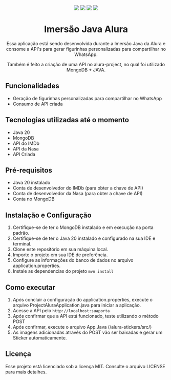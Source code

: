 <p align="center">
  <img src="https://img.shields.io/badge/Java-11-orange.svg" />
  <img src="https://img.shields.io/badge/IMDb%20API-API%20Key-red.svg" />
  <img src="https://img.shields.io/badge/License-MIT-blue.svg" />
  <img src="https://img.shields.io/badge/MongoDB-4EA94B?style=for-the-badge&logo=mongodb&logoColor=white" />
</p>

<h1 align="center">Imersão Java Alura</h1>

<p align="center">
  Essa aplicação está sendo desenvolvida durante a Imersão Java da Alura e consome a API's para gerar figurinhas personalizadas para compartilhar no WhatsApp.
</p>
<p align="center">
  Também é feito a criação de uma API no alura-project, no qual foi utilizado MongoDB + JAVA.
</p>

## Funcionalidades

- Geração de figurinhas personalizadas para compartilhar no WhatsApp
- Consumo de API criada

## Tecnologias utilizadas até o momento

- Java 20
- MongoDB
- API do IMDb
- API da Nasa
- API Criada

## Pré-requisitos

- Java 20 instalado
- Conta de desenvolvedor do IMDb (para obter a chave de API)
- Conta de desenvolvedor da Nasa (para obter a chave de API)
- Conta no MongoDB

## Instalação e Configuração
1. Certifique-se de ter o MongoDB instalado e em execução na porta padrão.
2. Certifique-se de ter o Java 20 instalado e configurado na sua IDE e terminal.
3. Clone este repositório em sua máquina local.
4. Importe o projeto em sua IDE de preferência.
5. Configure as informações do banco de dados no arquivo application.properties.
6. Instale as dependencias do projeto `mvn install`

## Como executar

1. Após concluir a configuração do application.properties, execute o arquivo ProjectAluraApplication.java para iniciar a aplicação.
2. Acesse a API pelo `http://localhost:suaporta`
3. Após confirmar que a API está funcionado, teste utilizando o método POST
4. Após confirmar, execute o arquivo App.Java (/alura-stickers/src/)
5. As imagens adicionadas através do POST vão ser baixadas e gerar um Sticker automaticamente.


## Licença

Esse projeto está licenciado sob a licença MIT. Consulte o arquivo LICENSE para mais detalhes.
